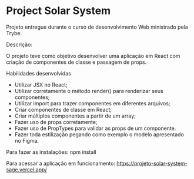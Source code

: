# Project Solar System 

Projeto entregue durante o curso de desenvolvimento Web ministrado pela Trybe.

Descrição:

O projeto teve como objetivo desenvolver uma aplicação em React com criação de componentes de classe e passagem de props. 

Habilidades desenvolvidas

- Utilizar JSX no React;
- Utilizar corretamente o método render() para renderizar seus componentes;
- Utilizar import para trazer componentes em diferentes arquivos;
- Criar componentes de classe em React;
- Criar múltiplos componentes a partir de um array;
- Fazer uso de props corretamente;
- Fazer uso de PropTypes para validar as props de um componente.
- Fazer toda estilização pegando como exemplo o modelo apresentado no Figma.

Para fazer as instalações:
npm install

Para acessar a aplicação em funcionamento: https://projeto-solar-system-sage.vercel.app/
